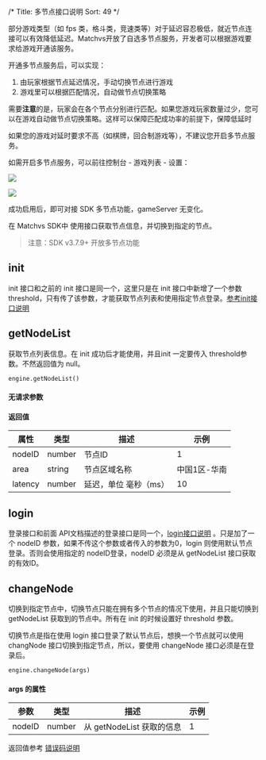 /*
Title: 多节点接口说明
Sort: 49
*/

部分游戏类型（如 fps 类，格斗类，竞速类等）对于延迟容忍极低，就近节点连接可以有效降低延迟。Matchvs开放了自选多节点服务，开发者可以根据游戏要求给游戏开通该服务。

开通多节点服务后，可以实现：

1. 由玩家根据节点延迟情况，手动切换节点进行游戏
2. 游戏里可以根据匹配情况，自动做节点切换策略

需要**注意**的是，玩家会在各个节点分别进行匹配。如果您游戏玩家数量过少，您可以在游戏自动做节点切换策略。这样可以保障匹配成功率的前提下，保障低延时

如果您的游戏对延时要求不高（如棋牌，回合制游戏等），不建议您开启多节点服务。

如需开启多节点服务，可以前往控制台 - 游戏列表 - 设置：

![](http://imgs.matchvs.com/static/node/node6.png)

![](http://imgs.matchvs.com/static/node/node7.png)

成功启用后，即可对接 SDK 多节点功能，gameServer 无变化。



在 Matchvs SDK中 使用接口获取节点信息，并切换到指定的节点。

>  注意：SDK v3.7.9+ 开放多节点功能

## init

init 接口和之前的 init 接口是同一个，这里只是在 init 接口中新增了一个参数 threshold，只有传了该参数，才能获取节点列表和使用指定节点登录。[参考init接口说明](./JavaScript)

## getNodeList

获取节点列表信息。在 init 成功后才能使用，并且init 一定要传入 threshold参数。不然返回值为 null。

```
engine.getNodeList()
```

#### 无请求参数

#### 返回值

| 属性    | 类型   | 描述                  | 示例         |
| ------- | ------ | --------------------- | ------------ |
| nodeID  | number | 节点ID                | 1            |
| area    | string | 节点区域名称          | 中国1区-华南 |
| latency | number | 延迟，单位 毫秒（ms） | 10           |



## login

 登录接口和前面 API文档描述的登录接口是同一个，[login接口说明](./JavaScript) 。只是加了一个 nodeID 参数，如果不传这个参数或者传入的参数为0，login 则使用默认节点登录。否则会使用指定的 nodeID登录，nodeID 必须是从 getNodeList 接口获取的有效ID。



## changeNode

切换到指定节点中，切换节点只能在拥有多个节点的情况下使用，并且只能切换到 getNodeList 获取到的节点中。所有在 init 的时候设置好 threshold 参数。

切换节点是指在使用 login 接口登录了默认节点后，想换一个节点就可以使用 changNode 接口切换到指定节点，所以，要使用 changeNode 接口必须是在登录后。

```
engine.changeNode(args)
```

#### args 的属性

| 参数   | 类型   | 描述                      | 示例 |
| ------ | ------ | ------------------------- | ---- |
| nodeID | number | 从 getNodeList 获取的信息 | 1    |

返回值参考 [错误码说明](../ErrCode)
